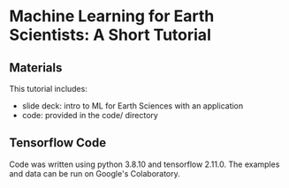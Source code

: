 # Machine Learning for Earth Scientists: A Short Tutorial

## Materials

This tutorial includes:
- slide deck: intro to ML for Earth Sciences with an application
- code: provided in the code/ directory


## Tensorflow Code

Code was written using python 3.8.10 and tensorflow 2.11.0. The examples and data can be run on Google's Colaboratory.
